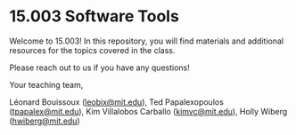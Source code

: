 # 15.003 Software Tools

Welcome to 15.003! In this repository, you will find materials and additional resources for the topics covered in the class. 

Please reach out to us if you have any questions!

Your teaching team,

Léonard Bouissoux (leobix@mit.edu), Ted Papalexopoulos (tpapalex@mit.edu), Kim Villalobos Carballo (kimvc@mit.edu), Holly Wiberg (hwiberg@mit.edu)

